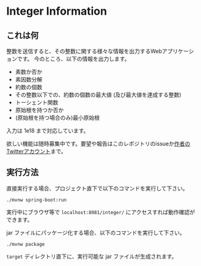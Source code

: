 # Integer Information

## これは何

整数を送信すると、その整数に関する様々な情報を出力するWebアプリケーションです。
今のところ、以下の情報を出力します。

* 素数か否か
* 素因数分解
* 約数の個数
* その整数以下での、約数の個数の最大値 (及び最大値を達成する整数)
* トーシェント関数
* 原始根を持つか否か
* (原始根を持つ場合のみ)最小原始根

入力は 1e18 まで対応しています。

欲しい機能は随時募集中です。要望や報告はこのレポジトリのissueか[作者のTwitterアカウント](https://twitter.com/mistterpp)まで。

## 実行方法

直接実行する場合、プロジェクト直下で以下のコマンドを実行して下さい。

```
./mvnw spring-boot:run
```

実行中にブラウザ等で `localhost:8081/integer/` にアクセスすれば動作確認ができます。

jar ファイルにパッケージ化する場合、以下のコマンドを実行して下さい。

```
./mvnw package
```

`target` ディレクトリ直下に、実行可能な jar ファイルが生成されます。
